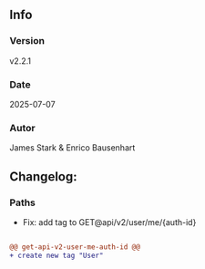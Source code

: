 ## Info
### Version
v2.2.1
### Date
2025-07-07
### Autor
James Stark & Enrico Bausenhart
## Changelog:

### Paths
- Fix: add tag to GET@api/v2/user/me/{auth-id}


``` diff

@@ get-api-v2-user-me-auth-id @@
+ create new tag "User"

```